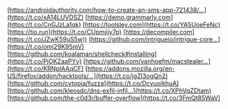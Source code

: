 [https://androidauthority.com/how-to-create-an-sms-app-721438/…](https://t.co/xA14LUVDSZ) [https://demo.grammarly.com](https://t.co/CnGJzLa1qk) [https://toolsley.com](https://t.co/YA5UoeFeNc) [https://tio.run](https://t.co/CUpmjiiy7p) [https://decompiler.com](https://t.co/JZwK59uS5w)) [https://github.com/intrigueio/intrigue-core…](https://t.co/omj29K95mV) [https://github.com/koalaman/shellcheck#installing](https://t.co/PjOKZaaPYv)
[https://github.com/vanhoefm/macstealer…](https://t.co/KRNpIAAqCF) [https://addons.mozilla.org/en-US/firefox/addon/hacktools/…](https://t.co/jgZI3ogQn2) [https://github.com/cytopia/fuzza](https://t.co/DcyuoikhuA) [https://github.com/kleosdc/dns-exfil-infil…](https://t.co/XPhVqZDtam) [https://github.com/the-c0d3r/buffer-overflow](https://t.co/3FmQt85WaV)

